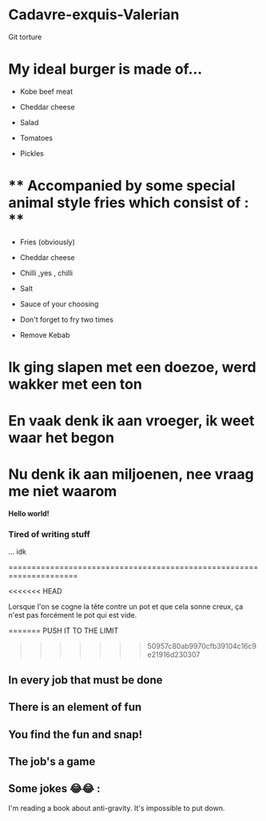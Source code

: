 # Cadavre-exquis-Valerian
Git torture

# **My ideal burger is made of...**

* Kobe beef meat

* Cheddar cheese

* Salad

* Tomatoes

* Pickles

# ** Accompanied by some special animal style fries which consist of : **

* Fries (obviously)

* Cheddar cheese

* Chilli ,yes , chilli

* Salt

* Sauce of your choosing

* Don't forget to fry two times

* Remove Kebab

# Ik ging slapen met een doezoe, werd wakker met een ton
# En vaak denk ik aan vroeger, ik weet waar het begon
# Nu denk ik aan miljoenen, nee vraag me niet waarom

**Hello world!**

### Tired of writing stuff

... idk

=====================================================================

<<<<<<< HEAD

Lorsque l'on se cogne la tête contre un pot et que cela sonne creux, ça n'est pas forcément le pot qui est vide.

=======
PUSH IT TO THE LIMIT
>>>>>>> 50957c80ab9970cfb39104c16c9e21916d230307

## In every job that must be done
## There is an element of fun
## You find the fun and snap!
## **The job's a game**


## Some jokes :joy::joy: :
I'm reading a book about anti-gravity. It's impossible to put down.

